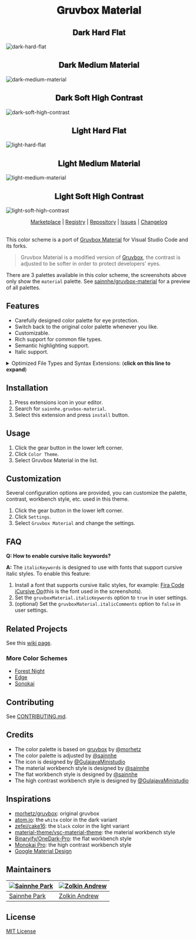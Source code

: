 <h1 align="center">
𝐆𝐫𝐮𝐯𝐛𝐨𝐱 𝐌𝐚𝐭𝐞𝐫𝐢𝐚𝐥
</h1>

<h2 align="center">
𝐃𝐚𝐫𝐤 𝐇𝐚𝐫𝐝 𝐅𝐥𝐚𝐭
</h2>

![dark-hard-flat](https://gitlab.com/sainnhe/img/-/raw/master/gm-vsc-dark-hard-flat.png)

<h2 align="center">
𝐃𝐚𝐫𝐤 𝐌𝐞𝐝𝐢𝐮𝐦 𝐌𝐚𝐭𝐞𝐫𝐢𝐚𝐥
</h2>

![dark-medium-material](https://gitlab.com/sainnhe/img/-/raw/master/gm-vsc-dark-medium-material.png)

<h2 align="center">
𝐃𝐚𝐫𝐤 𝐒𝐨𝐟𝐭 𝐇𝐢𝐠𝐡 𝐂𝐨𝐧𝐭𝐫𝐚𝐬𝐭
</h2>

![dark-soft-high-contrast](https://gitlab.com/sainnhe/img/-/raw/master/gm-vsc-dark-soft-high-contrast.png)

<h2 align="center">
𝐋𝐢𝐠𝐡𝐭 𝐇𝐚𝐫𝐝 𝐅𝐥𝐚𝐭
</h2>

![light-hard-flat](https://gitlab.com/sainnhe/img/-/raw/master/gm-vsc-light-hard-flat.png)

<h2 align="center">
𝐋𝐢𝐠𝐡𝐭 𝐌𝐞𝐝𝐢𝐮𝐦 𝐌𝐚𝐭𝐞𝐫𝐢𝐚𝐥
</h2>

![light-medium-material](https://gitlab.com/sainnhe/img/-/raw/master/gm-vsc-light-medium-material.png)

<h2 align="center">
𝐋𝐢𝐠𝐡𝐭 𝐒𝐨𝐟𝐭 𝐇𝐢𝐠𝐡 𝐂𝐨𝐧𝐭𝐫𝐚𝐬𝐭
</h2>

![light-soft-high-contrast](https://gitlab.com/sainnhe/img/-/raw/master/gm-vsc-light-soft-high-contrast.png)

<p align="center">
  <a href="https://marketplace.visualstudio.com/items?itemName=sainnhe.gruvbox-material">Marketplace</a> |
  <a href="https://open-vsx.org/extension/sainnhe/gruvbox-material">Registry</a> |
  <a href="https://github.com/sainnhe/gruvbox-material-vscode">Repository</a> |
  <a href="https://github.com/sainnhe/gruvbox-material-vscode/issues">Issues</a> |
  <a href="https://github.com/sainnhe/gruvbox-material-vscode/blob/master/CHANGELOG.md">Changelog</a>
  <br><br>
</p>

This color scheme is a port of [Gruvbox Material](https://github.com/sainnhe/gruvbox-material) for Visual Studio Code and its forks.

> Gruvbox Material is a modified version of [Gruvbox](https://github.com/morhetz/gruvbox), the contrast is adjusted to be softer in order to protect developers' eyes.

There are 3 palettes available in this color scheme, the screenshots above only show the `material` palette. See [sainnhe/gruvbox-material](https://github.com/sainnhe/gruvbox-material) for a preview of all palettes.

## Features

- Carefully designed color palette for eye protection.
- Switch back to the original color palette whenever you like.
- Customizable.
- Rich support for common file types.
- Semantic highlighting support.
- Italic support.

<details>
  <summary>Optimized File Types and Syntax Extensions: (<b>click on this line to expand</b>)</summary>

The following file types and syntax extensions are basically optimized, but there might be some bugs and mistakes, feedback is welcome :)

- **Assembly:** [MASM](https://marketplace.visualstudio.com/items?itemName=bltg-team.masm)
- **C#:** builtin
- **C++:** buildin, [C/C++](https://marketplace.visualstudio.com/items?itemName=ms-vscode.cpptools), [Better C++ Syntax](https://marketplace.visualstudio.com/items?itemName=jeff-hykin.better-cpp-syntax)
- **C:** builtin, [C/C++](https://marketplace.visualstudio.com/items?itemName=ms-vscode.cpptools)
- **Clojure:** builtin
- **CMake:** [CMake](https://marketplace.visualstudio.com/items?itemName=twxs.cmake)
- **CoffeeScript:** builtin
- **CSS:** builtin
- **Dart:** [Dart](https://marketplace.visualstudio.com/items?itemName=Dart-Code.dart-code)
- **Diff:** builtin
- **Dockerfile:** builtin, [vscode-docker-syntax](https://marketplace.visualstudio.com/items?itemName=dunstontc.vscode-docker-syntax), [Better Dockerfile Syntax](https://marketplace.visualstudio.com/items?itemName=jeff-hykin.better-dockerfile-syntax)
- **Elixir:** [vscode-elixir](https://marketplace.visualstudio.com/items?itemName=mjmcloug.vscode-elixir)
- **Elm:** [elm](https://marketplace.visualstudio.com/items?itemName=Elmtooling.elm-ls-vscode)
- **Erlang:** [erlang](https://marketplace.visualstudio.com/items?itemName=pgourlain.erlang)
- **F#:** builtin
- **Fish:** [fish-vscode](https://marketplace.visualstudio.com/items?itemName=skyapps.fish-vscode)
- **Fortran:** [Modern Fortran](https://marketplace.visualstudio.com/items?itemName=krvajalm.linter-gfortran)
- **Git:** builtin
- **Go:** builtin
- **GraphQL:** [GraphQL](https://marketplace.visualstudio.com/items?itemName=Prisma.vscode-graphql), [GraphQL for VSCode](https://marketplace.visualstudio.com/items?itemName=kumar-harsh.graphql-for-vscode)
- **Groovy:** builtin
- **Haskell:** [Haskell Syntax Highlighting](https://marketplace.visualstudio.com/items?itemName=justusadam.language-haskell)
- **Html:** builtin
- **Java:** builtin
- **JavaScript:** builtin ([~~Babel JavaScript~~](https://marketplace.visualstudio.com/items?itemName=mgmcdermott.vscode-language-babel) not recommend [#6](https://github.com/sainnhe/gruvbox-material-vscode/issues/6))
- **JSON:** builtin
- **JSX:** builtin
- **Julia:** [Julia](https://marketplace.visualstudio.com/items?itemName=julialang.language-julia)
- **Kotlin:** [Kotlin Language](https://marketplace.visualstudio.com/items?itemName=mathiasfrohlich.Kotlin)
- **LaTex:** [LaTex](https://marketplace.visualstudio.com/items?itemName=torn4dom4n.latex-support)
- **LESS:** builtin
- **Lisp:** [Lisp](https://marketplace.visualstudio.com/items?itemName=mattn.Lisp)
- **Lua:** builtin, [Lua Plus](https://marketplace.visualstudio.com/items?itemName=jep-a.lua-plus)
- **Makefile:** builtin
- **Markdown:** builtin
- **ObjectiveC:** builtin
- **Perl:** builtin
- **PHP:** builtin
- **PowerShell:** builtin
- **Protobuf:** [vscode-proto3](https://marketplace.visualstudio.com/items?itemName=zxh404.vscode-proto3)
- **Pug:** builtin
- **PureScript:** [PureScript IDE](https://marketplace.visualstudio.com/items?itemName=nwolverson.ide-purescript)
- **Python:** builtin, [Pylance](https://marketplace.visualstudio.com/items?itemName=ms-python.vscode-pylance)
- **R:** builtin
- **reStructuredText:** [reStructuredText](https://marketplace.visualstudio.com/items?itemName=lextudio.restructuredtext)
- **Ruby:** [VSCode Ruby](https://marketplace.visualstudio.com/items?itemName=wingrunr21.vscode-ruby), [Ruby Language Colorization](https://marketplace.visualstudio.com/items?itemName=groksrc.ruby)
- **Rust:** builtin, [Rust Analyzer](https://marketplace.visualstudio.com/items?itemName=matklad.rust-analyzer), [vscode-rust-syntax](https://marketplace.visualstudio.com/items?itemName=dunstontc.vscode-rust-syntax)
- **SASS:** [Sass](https://marketplace.visualstudio.com/items?itemName=Syler.sass-indented)
- **Scala:** [Scala Syntax (official)](https://marketplace.visualstudio.com/items?itemName=scala-lang.scala)
- **Shell:** builtin, [Better Shell Syntax](https://marketplace.visualstudio.com/items?itemName=jeff-hykin.better-shellscript-syntax)
- **SQL:** builtin
- **Stylus:** [Stylus](https://marketplace.visualstudio.com/items?itemName=sysoev.language-stylus)
- **Swift:** builtin
- **Tmux:** [tmux](https://marketplace.visualstudio.com/items?itemName=malmaud.tmux)
- **TOML:** [Better TOML](https://marketplace.visualstudio.com/items?itemName=bungcip.better-toml)
- **TSX:** builtin
- **TypeScript:** builtin
- **VimL:** [vscode-viml-syntax](https://marketplace.visualstudio.com/items?itemName=dunstontc.viml)
- **VUE:** [jcbuisson.vue](https://marketplace.visualstudio.com/items?itemName=jcbuisson.vue), [liuji-jim.vue](https://marketplace.visualstudio.com/items?itemName=liuji-jim.vue)
- **Xml:** builtin
- **YAML:** builtin

</details>

## Installation

1. Press extensions icon in your editor.
2. Search for `sainnhe.gruvbox-material`.
3. Select this extension and press `install` button.

## Usage

1. Click the gear button in the lower left corner.
2. Click `Color Theme`.
3. Select Gruvbox Material in the list.

## Customization

Several configuration options are provided, you can customize the palette, contrast, workbench style, etc. used in this theme.

1. Click the gear button in the lower left corner.
2. Click `Settings`.
3. Select `Gruvbox Material` and change the settings.

## FAQ

**Q: How to enable cursive italic keywords?**

**A:** The `italicKeywords` is designed to use with fonts that support cursive italic styles. To enable this feature:

1. Install a font that supports cursive italic styles, for example: [Fira Code iCursive Op](https://github.com/sainnhe/icursive-nerd-font)(this is the font used in the screenshots).
2. Set the `gruvboxMaterial.italicKeywords` option to `true` in user settings.
3. (optional) Set the `gruvboxMaterial.italicComments` option to `false` in user settings.

## Related Projects

See this [wiki page](https://github.com/sainnhe/gruvbox-material/wiki/Related-Projects).

### More Color Schemes

- [Forest Night](https://marketplace.visualstudio.com/items?itemName=sainnhe.forest-night)
- [Edge](https://marketplace.visualstudio.com/items?itemName=sainnhe.edge)
- [Sonokai](https://marketplace.visualstudio.com/items?itemName=sainnhe.sonokai)

## Contributing

See [CONTRIBUTING.md](https://github.com/sainnhe/gruvbox-material-vscode/blob/master/CONTRIBUTING.md).

## Credits

- The color palette is based on [gruvbox](https://github.com/morhetz/gruvbox) by [@morhetz](https://github.com/morhetz)
- The color palette is adjusted by [@sainnhe](https://github.com/sainnhe)
- The icon is designed by [@GulajavaMinistudio](https://github.com/GulajavaMinistudio)
- The material workbench style is designed by [@sainnhe](https://github.com/sainnhe)
- The flat workbench style is designed by [@sainnhe](https://github.com/sainnhe)
- The high contrast workbench style is designed by [@GulajavaMinistudio](https://github.com/GulajavaMinistudio)

## Inspirations

- [morhetz/gruvbox](https://github.com/morhetz/gruvbox): original gruvbox
- [atom.io](https://atom.io): the `white` color in the dark variant
- [zefei/cake16](https://github.com/zefei/cake16): the `black` color in the light variant
- [material-theme/vsc-material-theme](https://github.com/material-theme/vsc-material-theme): the material workbench style
- [Binaryify/OneDark-Pro](https://github.com/Binaryify/OneDark-Pro): the flat workbench style
- [Monokai Pro](https://monokai.pro/vscode): the high contrast workbench style
- [Google Material Design](https://www.material.io)

## Maintainers

| [![Sainnhe Park](https://avatars1.githubusercontent.com/u/37491630?s=70&u=14e72916dcf467f393c532536387ec72a23747ec&v=4)](https://github.com/sainnhe) | [![Zolkin Andrew](https://avatars2.githubusercontent.com/u/58516282?s=70&u=87954a1cdbb355162ecbd9826b6b85525f498240&v=4)](https://github.com/Z4RX) |
| ---------------------------------------------------------------------------------------------------------------------------------------------------- | -------------------------------------------------------------------------------------------------------------------------------------------------- |
| [Sainnhe Park](https://github.com/sainnhe)                                                                                                           | [Zolkin Andrew](https://github.com/Z4RX)                                                                                                           |

## License

[MIT License](https://github.com/sainnhe/gruvbox-material-vscode/blob/master/LICENSE)
